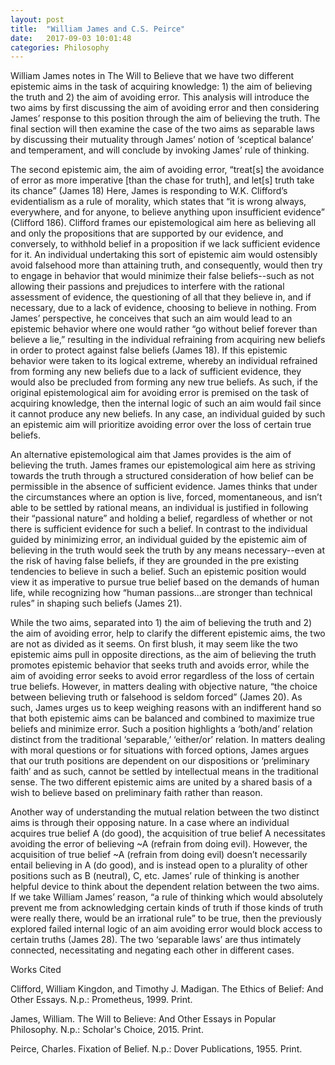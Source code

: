 ```yaml
---
layout: post
title:  "William James and C.S. Peirce"
date:   2017-09-03 10:01:48
categories: Philosophy
---
```


William James notes in The Will to Believe that we have two different epistemic aims in the task of acquiring knowledge: 1) the aim of believing the truth and 2) the aim of avoiding error. This analysis will introduce the two aims by first discussing the aim of avoiding error and then considering James’ response to this position through the aim of believing the truth. The final section will then examine the case of the two aims as separable laws by discussing their mutuality through James’ notion of ‘sceptical balance’ and temperament, and will conclude by invoking James’ rule of thinking.

The second epistemic aim, the aim of avoiding error, “treat[s] the avoidance of error as more imperative [than the chase for truth], and let[s] truth take its chance” (James 18) Here, James is responding to W.K. Clifford’s evidentialism as a rule of morality, which states that “it is wrong always, everywhere, and for anyone, to believe anything upon insufficient evidence” (Clifford 186). Clifford frames our epistemological aim here as believing all and only the propositions that are supported by our evidence, and conversely, to withhold belief in a proposition if we lack sufficient evidence for it. An individual undertaking this sort of epistemic aim would ostensibly avoid falsehood more than attaining truth, and consequently, would then try to engage in behavior that would minimize their false beliefs--such as not allowing their passions and prejudices to interfere with the rational assessment of evidence, the questioning of all that they believe in, and if necessary, due to a lack of evidence, choosing to believe in nothing. From James’ perspective, he conceives that such an aim would lead to an epistemic behavior where one would rather “go without belief forever than believe a lie,” resulting in the individual refraining from acquiring new beliefs in order to protect against false beliefs (James 18). If this epistemic behavior were taken to its logical extreme, whereby an individual refrained from forming any new beliefs due to a lack of sufficient evidence, they would also be precluded from forming any new true beliefs. As such, if the original epistemological aim for avoiding error is premised on the task of acquiring knowledge, then the internal logic of such an aim would fail since it cannot produce any new beliefs. In any case, an individual guided by such an epistemic aim will prioritize avoiding error over the loss of certain true beliefs.

An alternative epistemological aim that James provides is the aim of believing the truth. James frames our epistemological aim here as striving towards the truth through a structured consideration of how belief can be permissible in the absence of sufficient evidence. James thinks that under the circumstances where an option is live, forced, momentaneous, and isn’t able to be settled by rational means, an individual is justified in following their “passional nature” and holding a belief, regardless of whether or not there is sufficient evidence for such a belief. In contrast to the individual guided by minimizing error, an individual guided by the epistemic aim of believing in the truth would seek the truth by any means necessary--even at the risk of having false beliefs, if they are grounded in the pre existing tendencies to believe in such a belief. Such an epistemic position would view it as imperative to pursue true belief based on the demands of human life, while recognizing how “human passions...are stronger than technical rules” in shaping such beliefs (James 21). 

While the two aims, separated into 1) the aim of believing the truth and 2) the aim of avoiding error, help to clarify the different epistemic aims, the two are not as divided as it seems. On first blush, it may seem like the two epistemic aims pull in opposite directions, as the aim of believing the truth promotes epistemic behavior that seeks truth and avoids error, while the aim of avoiding error seeks to avoid error regardless of the loss of certain true beliefs. However, in matters dealing with objective nature, “the choice between believing truth or falsehood is seldom forced” (James 20).  As such, James urges us to keep weighing reasons with an indifferent hand so that both epistemic aims can be balanced and combined to maximize true beliefs and minimize error. Such a position highlights a ‘both/and’ relation distinct from the traditional ‘separable,’ ‘either/or’ relation.  In matters dealing with moral questions or for situations with forced options, James argues that our truth positions are dependent on our dispositions or ‘preliminary faith’ and as such, cannot be settled by intellectual means in the traditional sense. The two different epistemic aims are united by a shared basis of a wish to believe based on preliminary faith rather than reason.

Another way of understanding the mutual relation between the two distinct aims is through their opposing nature. In a case where an individual acquires true belief A (do good), the acquisition of true belief A necessitates avoiding the error of believing ~A (refrain from doing evil). However, the acquisition of true belief ~A (refrain from doing evil) doesn’t necessarily entail believing in A (do good), and is instead open to a plurality of other positions such as B (neutral),  C, etc. James’ rule of thinking is another helpful device to think about the dependent relation between the two aims. If we take William James’ reason, “a rule of thinking which would absolutely prevent me from acknowledging certain kinds of truth if those kinds of truth were really there, would be an irrational rule” to be true, then the previously explored failed internal logic of an aim avoiding error would block access to certain truths  (James 28). The two ‘separable laws’ are thus intimately connected, necessitating and negating each other in different cases.

Works Cited

Clifford, William Kingdon, and Timothy J. Madigan. The Ethics of Belief: And Other Essays. N.p.: Prometheus, 1999. Print.

James, William. The Will to Believe: And Other Essays in Popular Philosophy. N.p.: Scholar's Choice, 2015. Print.

Peirce, Charles. Fixation of Belief. N.p.: Dover Publications, 1955. Print.
